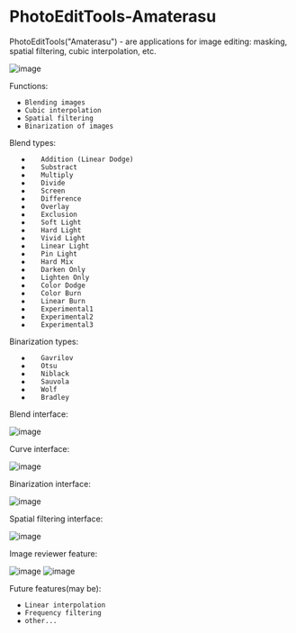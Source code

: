 # PhotoEditTools-Amaterasu
PhotoEditTools("Amaterasu") - are applications for image editing: masking, spatial filtering, cubic interpolation, etc.

 ![image](https://user-images.githubusercontent.com/46007591/120107136-7e9e5f80-c168-11eb-88d5-219fe95f892d.png)

Functions:

      ⦁	Blending images
      ⦁	Cubic interpolation
      ⦁	Spatial filtering
      ⦁	Binarization of images

Blend types:

       ⦁	Addition (Linear Dodge)
       ⦁	Substract
       ⦁	Multiply
       ⦁	Divide
       ⦁	Screen
       ⦁	Difference
       ⦁	Overlay
       ⦁	Exclusion
       ⦁	Soft Light
       ⦁	Hard Light
       ⦁	Vivid Light
       ⦁	Linear Light
       ⦁	Pin Light
       ⦁	Hard Mix
       ⦁	Darken Only
       ⦁	Lighten Only
       ⦁	Color Dodge
       ⦁	Color Burn
       ⦁	Linear Burn
       ⦁	Experimental1
       ⦁	Experimental2
       ⦁	Experimental3

Binarization types:

       ⦁	Gavrilov
       ⦁	Otsu
       ⦁	Niblack
       ⦁	Sauvola
       ⦁	Wolf
       ⦁	Bradley

Blend interface:


![image](https://user-images.githubusercontent.com/46007591/120107152-8a8a2180-c168-11eb-91fb-ceb5ea749e01.png)

Curve interface:


![image](https://user-images.githubusercontent.com/46007591/120107155-91189900-c168-11eb-9e0d-f0ac4a4c3e91.png)
 

Binarization interface:

![image](https://user-images.githubusercontent.com/46007591/120107160-9675e380-c168-11eb-869b-5603e3953bc1.png)
 
Spatial filtering interface:


![image](https://user-images.githubusercontent.com/46007591/120107166-a2fa3c00-c168-11eb-90f4-36ecf99526ae.png)

Image reviewer feature:


![image](https://user-images.githubusercontent.com/46007591/120107174-ab527700-c168-11eb-872e-7e5e875ce517.png)
![image](https://user-images.githubusercontent.com/46007591/120107179-b0172b00-c168-11eb-9359-e89c97cde864.png)

Future features(may be):

      ⦁	Linear interpolation
      ⦁	Frequency filtering
      ⦁	other...






